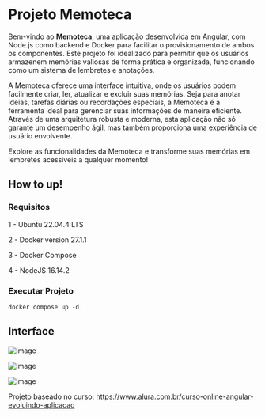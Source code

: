 

# Projeto Memoteca

Bem-vindo ao **Memoteca**, uma aplicação desenvolvida em Angular, com Node.js como backend e Docker para facilitar o provisionamento de ambos os componentes. Este projeto foi idealizado para permitir que os usuários armazenem memórias valiosas de forma prática e organizada, funcionando como um sistema de lembretes e anotações.

A Memoteca oferece uma interface intuitiva, onde os usuários podem facilmente criar, ler, atualizar e excluir suas memórias. Seja para anotar ideias, tarefas diárias ou recordações especiais, a Memoteca é a ferramenta ideal para gerenciar suas informações de maneira eficiente. Através de uma arquitetura robusta e moderna, esta aplicação não só garante um desempenho ágil, mas também proporciona uma experiência de usuário envolvente.

Explore as funcionalidades da Memoteca e transforme suas memórias em lembretes acessíveis a qualquer momento!




## How to up!


### Requisitos
1 - Ubuntu 22.04.4 LTS

2 - Docker version 27.1.1

3 - Docker Compose

4 - NodeJS 16.14.2



### Executar Projeto
```
docker compose up -d
```



## Interface
![image](https://github.com/user-attachments/assets/54a1c554-ba4d-45ac-88b0-b0d7fd166d0b)

![image](https://github.com/user-attachments/assets/5c855f33-6409-4756-bf9c-29f2bf8d31a1)

![image](https://github.com/user-attachments/assets/ee230433-ae51-4157-8d0b-6e71350ffc11)


Projeto baseado no curso: https://www.alura.com.br/curso-online-angular-evoluindo-aplicacao


